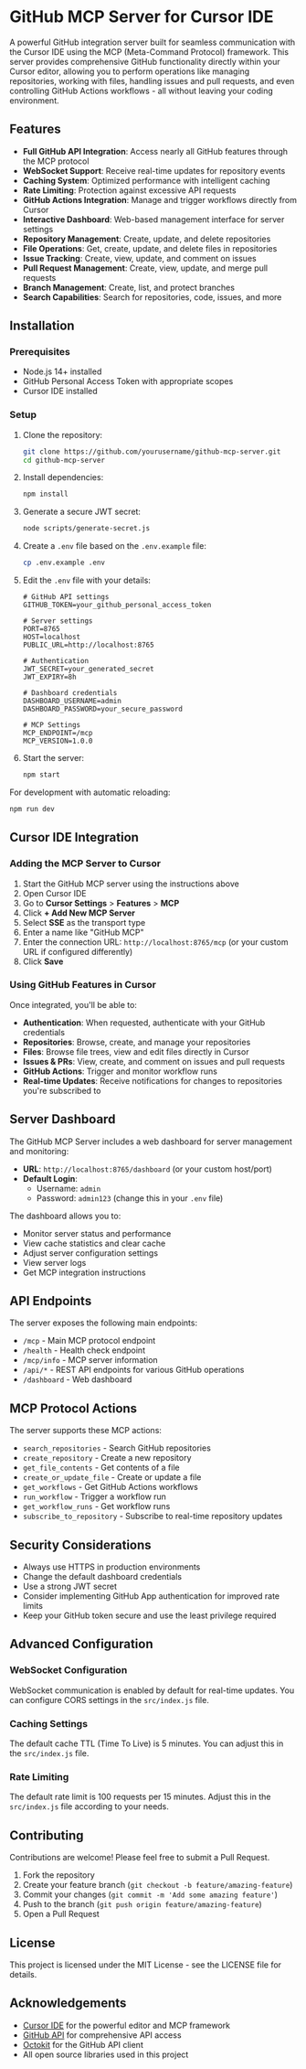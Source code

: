 # GitHub MCP Server for Cursor IDE

A powerful GitHub integration server built for seamless communication with the Cursor IDE using the MCP (Meta-Command Protocol) framework. This server provides comprehensive GitHub functionality directly within your Cursor editor, allowing you to perform operations like managing repositories, working with files, handling issues and pull requests, and even controlling GitHub Actions workflows - all without leaving your coding environment.

## Features

- **Full GitHub API Integration**: Access nearly all GitHub features through the MCP protocol
- **WebSocket Support**: Receive real-time updates for repository events
- **Caching System**: Optimized performance with intelligent caching
- **Rate Limiting**: Protection against excessive API requests
- **GitHub Actions Integration**: Manage and trigger workflows directly from Cursor
- **Interactive Dashboard**: Web-based management interface for server settings
- **Repository Management**: Create, update, and delete repositories
- **File Operations**: Get, create, update, and delete files in repositories
- **Issue Tracking**: Create, view, update, and comment on issues
- **Pull Request Management**: Create, view, update, and merge pull requests
- **Branch Management**: Create, list, and protect branches
- **Search Capabilities**: Search for repositories, code, issues, and more

## Installation

### Prerequisites

- Node.js 14+ installed
- GitHub Personal Access Token with appropriate scopes
- Cursor IDE installed

### Setup

1. Clone the repository:
   ```bash
   git clone https://github.com/yourusername/github-mcp-server.git
   cd github-mcp-server
   ```

2. Install dependencies:
   ```bash
   npm install
   ```

3. Generate a secure JWT secret:
   ```bash
   node scripts/generate-secret.js
   ```

4. Create a `.env` file based on the `.env.example` file:
   ```bash
   cp .env.example .env
   ```

5. Edit the `.env` file with your details:
   ```
   # GitHub API settings
   GITHUB_TOKEN=your_github_personal_access_token

   # Server settings
   PORT=8765
   HOST=localhost
   PUBLIC_URL=http://localhost:8765

   # Authentication
   JWT_SECRET=your_generated_secret
   JWT_EXPIRY=8h

   # Dashboard credentials
   DASHBOARD_USERNAME=admin
   DASHBOARD_PASSWORD=your_secure_password

   # MCP Settings
   MCP_ENDPOINT=/mcp
   MCP_VERSION=1.0.0
   ```

6. Start the server:
   ```bash
   npm start
   ```

For development with automatic reloading:
```bash
npm run dev
```

## Cursor IDE Integration

### Adding the MCP Server to Cursor

1. Start the GitHub MCP server using the instructions above
2. Open Cursor IDE
3. Go to **Cursor Settings** > **Features** > **MCP**
4. Click **+ Add New MCP Server**
5. Select **SSE** as the transport type
6. Enter a name like "GitHub MCP"
7. Enter the connection URL: `http://localhost:8765/mcp` (or your custom URL if configured differently)
8. Click **Save**

### Using GitHub Features in Cursor

Once integrated, you'll be able to:

- **Authentication**: When requested, authenticate with your GitHub credentials
- **Repositories**: Browse, create, and manage your repositories
- **Files**: Browse file trees, view and edit files directly in Cursor
- **Issues & PRs**: View, create, and comment on issues and pull requests
- **GitHub Actions**: Trigger and monitor workflow runs
- **Real-time Updates**: Receive notifications for changes to repositories you're subscribed to

## Server Dashboard

The GitHub MCP Server includes a web dashboard for server management and monitoring:

- **URL**: `http://localhost:8765/dashboard` (or your custom host/port)
- **Default Login**: 
  - Username: `admin`
  - Password: `admin123` (change this in your `.env` file)

The dashboard allows you to:

- Monitor server status and performance
- View cache statistics and clear cache
- Adjust server configuration settings
- View server logs
- Get MCP integration instructions

## API Endpoints

The server exposes the following main endpoints:

- `/mcp` - Main MCP protocol endpoint
- `/health` - Health check endpoint
- `/mcp/info` - MCP server information
- `/api/*` - REST API endpoints for various GitHub operations
- `/dashboard` - Web dashboard

## MCP Protocol Actions

The server supports these MCP actions:

- `search_repositories` - Search GitHub repositories
- `create_repository` - Create a new repository
- `get_file_contents` - Get contents of a file
- `create_or_update_file` - Create or update a file
- `get_workflows` - Get GitHub Actions workflows
- `run_workflow` - Trigger a workflow run
- `get_workflow_runs` - Get workflow runs
- `subscribe_to_repository` - Subscribe to real-time repository updates

## Security Considerations

- Always use HTTPS in production environments
- Change the default dashboard credentials
- Use a strong JWT secret
- Consider implementing GitHub App authentication for improved rate limits
- Keep your GitHub token secure and use the least privilege required

## Advanced Configuration

### WebSocket Configuration

WebSocket communication is enabled by default for real-time updates. You can configure CORS settings in the `src/index.js` file.

### Caching Settings

The default cache TTL (Time To Live) is 5 minutes. You can adjust this in the `src/index.js` file.

### Rate Limiting

The default rate limit is 100 requests per 15 minutes. Adjust this in the `src/index.js` file according to your needs.

## Contributing

Contributions are welcome! Please feel free to submit a Pull Request.

1. Fork the repository
2. Create your feature branch (`git checkout -b feature/amazing-feature`)
3. Commit your changes (`git commit -m 'Add some amazing feature'`)
4. Push to the branch (`git push origin feature/amazing-feature`)
5. Open a Pull Request

## License

This project is licensed under the MIT License - see the LICENSE file for details.

## Acknowledgements

- [Cursor IDE](https://cursor.sh/) for the powerful editor and MCP framework
- [GitHub API](https://docs.github.com/en/rest) for comprehensive API access
- [Octokit](https://github.com/octokit/octokit.js) for the GitHub API client
- All open source libraries used in this project 